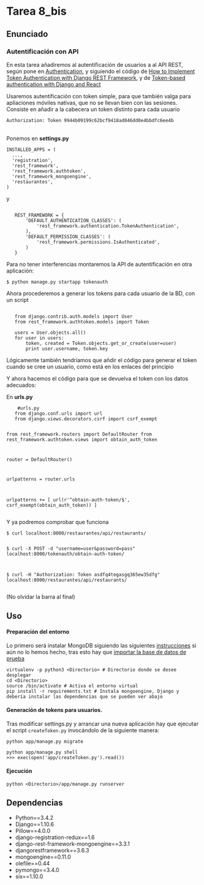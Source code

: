 # Tarea 8_bis
## Enunciado
<h3>Autentificación con API</h3>
<p>
   En esta tarea añadiremos al autentificación de usuarios a al API REST, según pone en
   <a href="http://www.django-rest-framework.org/api-guide/authentication/">Authentication</a>, y siguiendo
   el código de <a href="https://chrisbartos.com/articles/how-to-implement-token-authentication-with-django-rest-framework/">How to Implement Token Authentication with Django REST Framework</a>,
   y de <a href="http://geezhawk.github.io/user-authentication-with-react-and-django-rest-framework">Token-based authentication with Django and React</a>
</p>

<p>
   Usaremos autentificación con token simple, para que también valga para apliaciones móviles nativas, que no se llevan bien con las sesiones.
   Consiste en añadir a la cabecera un token distinto para cada usuario
</p>

<div class="highlight"><pre><code data-trim class="language-markup" >Authorization: Token 9944b09199c62bcf9418ad846dd0e4bbdfc6ee4b
</code></pre></div>
<br />
 Ponemos en <b>settings.py</b>
<pre>
<code class="language-python" data-lang="python"><span class="n">INSTALLED_APPS</span> <span class="o">=</span> <span class="p">(</span>
  <span class="s">...</span><span class="p">,</span>
  <span class="s">'registration'</span><span class="p">,</span>
  <span class="s">'rest_framework'</span><span class="p">,</span>
  <span class="s">'rest_framework.authtoken'</span><span class="p">,</span>
  <span class="s">'rest_framework_mongoengine'</span><span class="p">,</span>
  <span class="s">'restaurantes'</span><span class="p">,</span>
<span class="p">)</span></code>
</pre>
y
<pre><code class="language-python">
   REST_FRAMEWORK = {
       'DEFAULT_AUTHENTICATION_CLASSES': (
           'rest_framework.authentication.TokenAuthentication',
       ),
       'DEFAULT_PERMISSION_CLASSES': (
           'rest_framework.permissions.IsAuthenticated',
       )
   }
</code></pre>

<p>
   Para no tener interferencias montaremos la API de autentificación en otra aplicación:
</p>
<pre><code class="language-bash">$ python manage.py startapp tokenauth
</code></pre>

<p>
   Ahora procederemos a generar los tokens para cada usuario de la BD, con un script
</p>

<pre><code class="language-python">
   from django.contrib.auth.models import User
   from rest_framework.authtoken.models import Token

   users = User.objects.all()
   for user in users:
       token, created = Token.objects.get_or_create(user=user)
       print user.username, token.key
</code></pre>
<p>
   Lógicamente también tendriamos que añdir el código para generar el token  cuando se cree un usuario, como está en
   los enlaces del principio
</p>
<p>
   Y ahora hacemos el código para que se devuelva el token con los datos adecuados:
</p>
En <b>urls.py</b>
<pre><code class="language-python">    #urls.py
   from django.conf.urls import url
   from django.views.decorators.csrf import csrf_exempt

   from rest_framework.routers import DefaultRouter
   from rest_framework.authtoken.views import obtain_auth_token

   router = DefaultRouter()

   urlpatterns = router.urls

   urlpatterns += [
       url(r'^obtain-auth-token/$', csrf_exempt(obtain_auth_token))
   ]
</code></pre>
<p>
   Y ya podremos comprobar que funciona
</p>
<pre><code class="language-bash">$ curl localhost:8000/restaurantes/api/restaurants/

$ curl -X POST -d "username=user&password=pass" localhost:8000/tokenauth/obtain-auth-token/

$ curl -H "Authorization: Token asdfq4tegasgq365ew35dfg" localhost:8000/restaurantes/api/restaurants/
</code></pre>
(No olvidar la barra al final)


## Uso
#### Preparación del entorno
Lo primero será instalar MongoDB siguiendo las siguientes [instrucciones](https://docs.mongodb.com/getting-started/shell/installation/) si aún no lo hemos hecho, tras esto hay que [importar la base de datos de prueba](https://docs.mongodb.com/getting-started/python/import-data/)

```
virtualenv -p python3 <Directorio> # Directorio donde se desee desplegar
cd <Directorio>
source /bin/activate # Activa el entorno virtual
pip install -r requirements.txt # Instala mongoengine, Django y debería instalar las dependencias que se pueden ver abajo

```
#### Generación de tokens para usuarios.
Tras modificar settings.py y arrancar una nueva aplicación hay que ejecutar el script `createToken.py` invocándolo de la siguiente manera:
```
python app/manage.py migrate

python app/manage.py shell
>>> exec(open('app/createToken.py').read())
```
#### Ejecución
```
python <Directorio>/app/manage.py runserver
```

## Dependencias
- Python==3.4.2
- Django==1.10.6
- Pillow==4.0.0
- django-registration-redux==1.6
- django-rest-framework-mongoengine==3.3.1
- djangorestframework==3.6.3
- mongoengine==0.11.0
- olefile==0.44
- pymongo==3.4.0
- six==1.10.0
